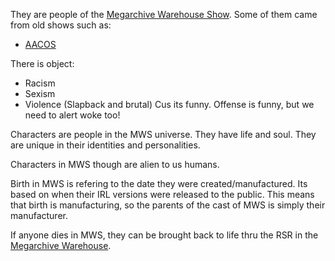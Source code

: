 
They are people of the [Megarchive Warehouse Show](Megarchive%20Warehouse%20Show.md). Some of them came from old shows such as:

- [AACOS](AACOS.md)

There is object:
- Racism
- Sexism
- Violence (Slapback and brutal)
Cus its funny. Offense is funny, but we need to alert woke too!

Characters are people in the MWS universe. They have life and soul. They are unique in their identities and personalities.

Characters in MWS though are alien to us humans.

Birth in MWS is refering to the date they were created/manufactured. Its based on when their IRL versions were released to the public. This means that birth is manufacturing, so the parents of the cast of MWS is simply their manufacturer.

If anyone dies in MWS, they can be brought back to life thru the RSR in the [Megarchive Warehouse](Megarchive%20Warehouse.md).